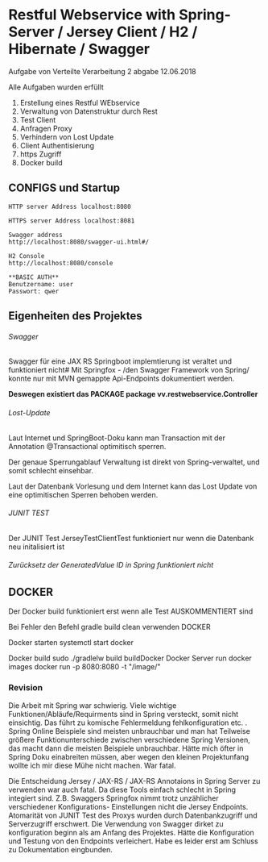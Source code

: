 # Restful Webservice with Spring-Server / Jersey Client / H2 / Hibernate / Swagger 

Aufgabe von Verteilte Verarbeitung 2 abgabe 12.06.2018

Alle Aufgaben wurden erfüllt

1. Erstellung eines Restful WEbservice
2. Verwaltung von Datenstruktur durch Rest
3. Test Client
4. Anfragen Proxy 
5. Verhindern von Lost Update
6. Client Authentisierung
7. https Zugriff
8. Docker build


## CONFIGS und Startup
	HTTP server Address localhost:8080
    
    HTTPS server Address localhost:8081
    
    Swagger address
    http://localhost:8080/swagger-ui.html#/
    
    H2 Console
    http://localhost:8080/console
    
    **BASIC AUTH**
	Benutzername: user
    Passwort: qwer
    
    
## Eigenheiten des Projektes
###### Swagger
Swagger für eine JAX RS Springboot implemtierung ist veraltet und funktioniert nicht#
Mit Springfox - /den Swagger Framework von Spring/ konnte nur mit MVN gemappte Api-Endpoints dokumentiert werden.

**Deswegen existiert das PACKAGE package vv.restwebservice.Controller**

###### Lost-Update
Laut Internet und SpringBoot-Doku kann man Transaction mit der Annotation @Transactional optimitisch sperren.

Der genaue Sperrungablauf Verwaltung ist direkt von Spring-verwaltet, und somit schlecht einsehbar.

Laut der Datenbank Vorlesung und dem Internet kann das Lost Update von eine optimitischen Sperren behoben werden.



###### JUNIT TEST
Der JUNIT Test JerseyTestClientTest funktioniert nur wenn die Datenbank neu initalisiert ist
###### Zurücksetz der GeneratedValue ID in Spring funktioniert nicht 

## DOCKER
Der Docker build funktioniert erst wenn alle Test AUSKOMMENTIERT sind 

Bei Fehler den Befehl 
	gradle build clean 
verwenden
DOCKER

Docker starten
systemctl start docker

Docker build
sudo ./gradlelw build buildDocker
Docker Server run
docker images
docker run -p 8080:8080 -t "/image/"

### Revision

Die Arbeit mit Spring war schwierig. Viele wichtige Funktionen/Abläufe/Requirments sind in Spring versteckt, somit nicht einsichtig. Das führt zu komische Fehlermeldung fehlkonfiguration etc. . Spring Online Beispiele sind meisten unbrauchbar  und man hat Teilweise größere Funktionunterschiede zwischen verschiedene Spring Versionen, das macht dann die meisten Beispiele unbrauchbar. Hätte mich öfter in Spring Doku einabreiten müssen, aber wegen den kleinen Projektunfang wollte ich mir diese Mühe nicht machen. War fatal.  

Die Entscheidung  Jersey / JAX-RS / JAX-RS Annotaions in Spring Server zu verwenden war auch fatal. Da diese Tools einfach schlecht in Spring integiert sind. Z.B. Swaggers Springfox nimmt trotz unzählicher verschiedener Konfigurations- Einstellungen nicht die Jersey Endpoints. 
Atomarität von JUNIT Test des Proxys wurden durch Datenbankzugriff und Serverzugriff erschwert.
Die Verwendung von Swagger dirket zu konfiguration beginn als am Anfang des Projektes. Hätte die Konfiguration und Testung von den Endpoints verleichert. Habe es leider erst am Schluss zu Dokumentation eingbunden.










